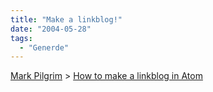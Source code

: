 ```yaml
---
title: "Make a linkblog!"
date: "2004-05-28"
tags:
  - "Generde"
---
```


[Mark Pilgrim](http://diveintomark.org/) > [How to make a linkblog in Atom](http://diveintomark.org/archives/2004/05/27/howto-atom-linkblog)
